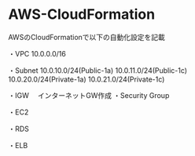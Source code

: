 # AWS-CloudFormation

AWSのCloudFormationで以下の自動化設定を記載

・VPC
  10.0.0.0/16
  
・Subnet
  10.0.10.0/24(Public-1a)
  10.0.11.0/24(Public-1c)
  10.0.20.0/24(Private-1a)
  10.0.21.0/24(Private-1c)
  
・IGW
　インターネットGW作成
・Security Group

・EC2

・RDS

・ELB

